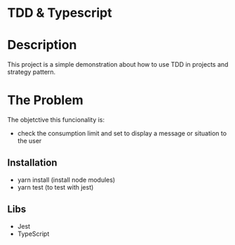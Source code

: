 # TDD & Typescript

# Description
This project is a simple demonstration about how to use TDD in projects and strategy pattern.

# The Problem
The objetctive this funcionality is:
- check the consumption limit and set to display a message or situation to the user

## Installation

- yarn install (install node modules)
- yarn test (to test with jest)

## Libs
- Jest
- TypeScript
